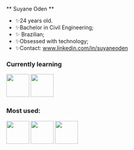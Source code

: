** Suyane Oden **
- ✨24 years old. 
- ✨Bachelor in Civil Engineering;
- ✨ Brazilian;
- ✨Obsessed with technology;
- ✨Contact: www.linkedin.com/in/suyaneoden


### Currently learning

<div>
<img src="https://cdn.jsdelivr.net/gh/devicons/devicon/icons/react/react-original.svg" width="60"/>
<img src="https://cdn.jsdelivr.net/gh/devicons/devicon/icons/typescript/typescript-plain.svg" width="60"/>
</div>

### Most used: 

<div> 
<img src="https://cdn.jsdelivr.net/gh/devicons/devicon/icons/javascript/javascript-plain.svg" width="60"/>
<img src="https://cdn.jsdelivr.net/gh/devicons/devicon/icons/html5/html5-plain.svg" width="60"/>
<img src="https://cdn.jsdelivr.net/gh/devicons/devicon/icons/css3/css3-plain.svg" width="60"/>
</div>

          
